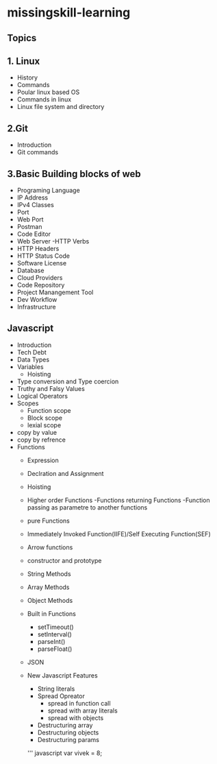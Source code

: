 # missingskill-learning
## Topics

## 1. Linux
- History
- Commands
- Poular linux based OS
- Commands in linux
- Linux file system and directory 

## 2.Git
- Introduction 
- Git commands
## 3.Basic Building blocks of web
- Programing Language
- IP Address
- IPv4 Classes
- Port
- Web Port
- Postman
- Code Editor
- Web Server
-HTTP Verbs
- HTTP Headers
- HTTP Status Code
- Software License
- Database
- Cloud Providers
- Code Repository
- Project Manangement Tool
- Dev Workflow
- Infrastructure
## Javascript
- Introduction 
- Tech Debt
- Data Types
- Variables
  - Hoisting
- Type conversion and Type coercion
- Truthy and Falsy Values
- Logical Operators
- Scopes
  - Function scope
  - Block scope
  - lexial scope 
- copy by value
- copy by refrence
- Functions
  - Expression
  - Declration and Assignment
  - Hoisting
  - Higher order Functions
      -Functions returning Functions
      -Function passing as parametre to another functions
  - pure Functions
  - Immediately Invoked Function(IIFE)/Self Executing Function(SEF)
  - Arrow functions
  - constructor and prototype
  - String Methods
  - Array Methods
  - Object Methods
   - Built in Functions 
     - setTimeout() 
     -  setInterval() 
     -  parseInt()
     -   parseFloat()
  - JSON 
  - New Javascript Features
    - String literals
    - Spread Opreator
       - spread in function call
       - spread with array literals
       - spread with objects
    - Destructuring array
    - Destructuring objects
    - Destructuring params
    
    
    ''' javascript
    var vivek = 8;
   
